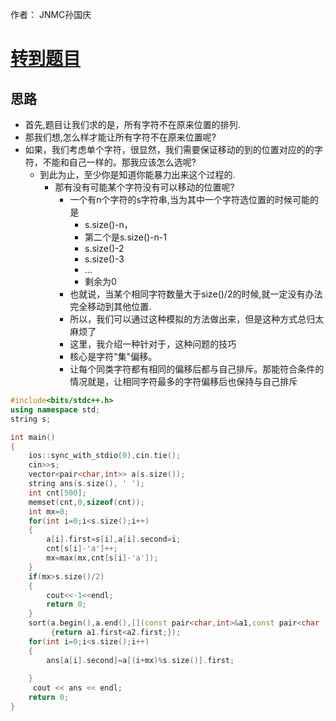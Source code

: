 作者： JNMC孙国庆
# [转到题目](https://ac.nowcoder.com/acm/contest/92662/E)

## 思路
- 首先,题目让我们求的是，所有字符不在原来位置的排列.
- 那我们想,怎么样才能让所有字符不在原来位置呢?
- 如果，我们考虑单个字符，很显然，我们需要保证移动的到的位置对应的的字符，不能和自己一样的。那我应该怎么选呢?
  - 到此为止，至少你是知道你能暴力出来这个过程的. 
    - 那有没有可能某个字符没有可以移动的位置呢? 
      - 一个有n个字符的s字符串,当为其中一个字符选位置的时候可能的是
        - s.size()-n，
        - 第二个是s.size()-n-1
        - s.size()-2
        - s.size()-3
        - ...
        - 剩余为0
      - 也就说，当某个相同字符数量大于size()/2的时候,就一定没有办法完全移动到其他位置.
      - 所以，我们可以通过这种模拟的方法做出来，但是这种方式总归太麻烦了
      - 这里，我介绍一种针对于，这种问题的技巧
      - 核心是字符"集"偏移。
      - 让每个同类字符都有相同的偏移后都与自己排斥。那能符合条件的情况就是，让相同字符最多的字符偏移后也保持与自己排斥

```C++
#include<bits/stdc++.h>
using namespace std;
string s;

int main()
{
    ios::sync_with_stdio(0),cin.tie(); 
    cin>>s;
    vector<pair<char,int>> a(s.size());
    string ans(s.size(), ' ');
    int cnt[500];
    memset(cnt,0,sizeof(cnt));
    int mx=0;
    for(int i=0;i<s.size();i++)
    {
        a[i].first=s[i],a[i].second=i;
        cnt[s[i]-'a']++;
        mx=max(mx,cnt[s[i]-'a']);
    }
    if(mx>s.size()/2)
    {
        cout<<-1<<endl;
        return 0;
    }
    sort(a.begin(),a.end(),[](const pair<char,int>&a1,const pair<char , int >&a2)
         {return a1.first<a2.first;});
    for(int i=0;i<s.size();i++)
    {
        ans[a[i].second]=a[(i+mx)%s.size()].first;
        
    }
     cout << ans << endl;
    return 0;
}

```



